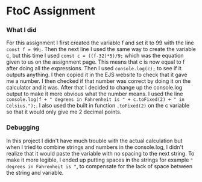 # FtoC Assignment

### What I did

For this assignment I first created the variable f and set it to 99 with the line `const f = 99;`. Then the next line I used the same way to create the variable c, but this time I used `const c = ((f-32)*5)/9;` which was the equation given to us on the assignment page. This means that c is now equal to f after doing all the expressions. Then I used `console.log(c);` to see if it outputs anything. I then copied it in the EJS website to check that it gave me a number. I then checked if that number was correct by doing it on the calculator and it was. After that I decided to change up the console.log output to make it more obvious what the number means. I used the line `console.log(f + " degrees in Fahrenheit is " + c.toFixed(2) + " in Celsius.");`. I also used the built in function `.toFixed(2)` on the c variable so that it would only give me 2 decimal points.

### Debugging

In this project I didn't have much trouble with the actual calculation but when I tried to combine strings and numbers in the console.log, I didn't realize that it would paste the variable with no spacing to the next string. To make it more legible, I ended up putting spaces in the strings for example `" degrees in Fahrenheit is "`, to compensate for the lack of space between the string and variable.